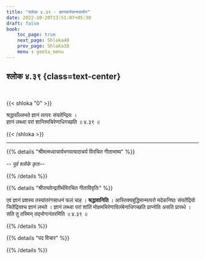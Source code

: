 ```yaml
---
title: "श्लोक ४.३९ - ज्ञानकर्मसन्यसयोग"
date: 2022-10-20T13:51:07+05:30
draft: false
book:
    toc_page: true
    next_page: Shloka40
    prev_page: Shloka38
    menu : geeta_menu
---
```




## श्लोक ४.३९ {class=text-center}

<br/>

{{< shloka  "0"  >}}

श्रद्धावाँल्लभते ज्ञानं तत्परः संयतेन्द्रियः ।  
ज्ञानं लब्ध्वा परां शान्तिमचिरेणाधिगच्छति ॥ ४.३९ ॥

{{< /shloka >}}

---


{{% details "श्रीमत्मध्वाचार्यभगवत्पादाचर्य विरचित  गीताभाष्य" %}}

-- *पूर्व श्लोके कृतः*--

{{% /details %}}



{{% details "श्रीराघवेन्द्रतीर्थविरचित गीताविवृतिः" %}}


एवं ज्ञानं प्रशस्य तस्यांतरंगसाधनं फलं चाह । **श्रद्धावानिति** ।
आस्तिक्यबुद्धिमान्मत्परो मदेकनिष्ठः संयतेंद्रियो जितेंद्रियश्च 
ज्ञानं लभते । ज्ञानं लब्ध्वा परां शांतिं 
मोक्षमचिरेणाविलंबेनाधिगच्छति प्राप्नोति असति प्रारब्धे ।
सति तु तस्मिन्‌ तद्भोगानंतरमिति ॥ ४.३९ ॥



{{% /details %}}



{{% details "पद विचार" %}}


{{% /details %}}
